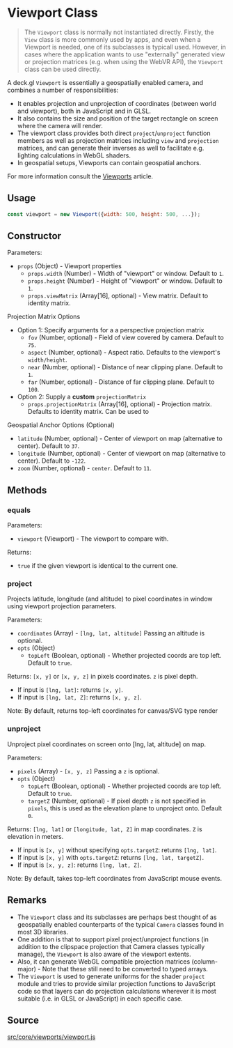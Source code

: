 # Viewport Class

> The `Viewport` class is normally not instantiated directly. Firstly, the `View` class is more commonly used by apps, and even when a Viewport is needed, one of its subclasses is typicall used. However, in cases where the application wants to use "externally" generated view or projection matrices (e.g. when using the WebVR API), the `Viewport` class can be used directly.

A deck.gl `Viewport` is essentially a geospatially enabled camera, and combines a number of responsibilities:
* It enables projection and unprojection of coordinates (between world and viewport), both in JavaScript and in GLSL.
* It also contains the size and position of the target rectangle on screen where the camera will render.
* The viewport class provides both direct `project`/`unproject` function members as well as projection matrices including `view` and `projection` matrices, and can generate their inverses as well to facilitate e.g. lighting calculations in WebGL shaders.
* In geospatial setups, Viewports can contain geospatial anchors.

For more information consult the [Viewports](/docs/advanced/viewports.md) article.

## Usage

```js
const viewport = new Viewport({width: 500, height: 500, ...});
```

## Constructor

Parameters:

- `props` (Object) - Viewport properties
  * `props.width` (Number) - Width of "viewport" or window. Default to `1`.
  * `props.height` (Number) - Height of "viewport" or window. Default to `1`.
  * `props.viewMatrix` (Array[16], optional) - View matrix. Default to identity matrix.

Projection Matrix Options
  - Option 1: Specify arguments for a a perspective projection matrix
      * `fov` (Number, optional) - Field of view covered by camera. Default to `75`.
      * `aspect` (Number, optional) - Aspect ratio. Defaults to the viewport's `width/height`.
      * `near` (Number, optional) - Distance of near clipping plane. Default to `1`.
      * `far` (Number, optional) - Distance of far clipping plane. Default to `100`.
  - Option 2: Supply a **custom** `projectionMatrix`
      * `props.projectionMatrix` (Array[16], optional) - Projection matrix. Defaults to identity matrix. Can be used to

Geospatial Anchor Options (Optional)
  * `latitude` (Number, optional) - Center of viewport on map (alternative to center). Default to `37`.
  * `longitude` (Number, optional) - Center of viewport on map (alternative to center). Default to `-122`.
  * `zoom` (Number, optional) - `center`. Default to `11`.

## Methods

### equals

Parameters:

- `viewport` (Viewport) - The viewport to compare with.

Returns:

- `true` if the given viewport is identical to the current one.

### project

Projects latitude, longitude (and altitude) to pixel coordinates in window using
viewport projection parameters.

Parameters:

  - `coordinates` (Array) - `[lng, lat, altitude]` Passing an altitude is optional.
  - `opts` (Object)
    - `topLeft` (Boolean, optional) - Whether projected coords are top left. Default to `true`.

Returns: `[x, y]` or `[x, y, z]` in pixels coordinates. `z` is pixel depth.
- If input is `[lng, lat]`: returns `[x, y]`.
- If input is `[lng, lat, Z]`: returns `[x, y, z]`.

Note: By default, returns top-left coordinates for canvas/SVG type render

### unproject

Unproject pixel coordinates on screen onto [lng, lat, altitude] on map.

Parameters:

  - `pixels` (Array) - `[x, y, z]` Passing a `z` is optional.
  - `opts` (Object)
    - `topLeft` (Boolean, optional) - Whether projected coords are top left. Default to `true`.
    - `targetZ` (Number, optional) - If pixel depth `z` is not specified in `pixels`, this is used as the elevation plane to unproject onto. Default `0`.

Returns: `[lng, lat]` or `[longitude, lat, Z]` in map coordinates. `Z` is elevation in meters.
- If input is `[x, y]` without specifying `opts.targetZ`: returns `[lng, lat]`.
- If input is `[x, y]` with `opts.targetZ`: returns `[lng, lat, targetZ]`.
- If input is `[x, y, z]`: returns `[lng, lat, Z]`.

Note: By default, takes top-left coordinates from JavaScript mouse events.

## Remarks

* The `Viewport` class and its subclasses are perhaps best thought of as geospatially enabled counterparts of the typical `Camera` classes found in most 3D libraries.
* One addition is that to support pixel project/unproject functions (in addition to the clipspace projection that Camera classes typically manage), the `Viewport` is also aware of the viewport extents.
* Also, it can generate WebGL compatible projection matrices (column-major) - Note that these still need to be converted to typed arrays.
* The `Viewport` is used to generate uniforms for the shader `project` module and tries to provide similar projection functions to JavaScript code so that layers can do projection calculations wherever it is most suitable (i.e. in GLSL or JavaScript) in each specific case.


## Source

[src/core/viewports/viewport.js](https://github.com/uber/deck.gl/blob/5.1-release/src/core/viewports/viewport.js)

